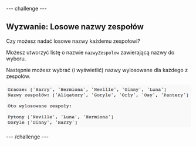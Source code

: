 --- challenge ---
## Wyzwanie: Losowe nazwy zespołów

Czy możesz nadać losowe nazwy każdemu zespołowi?

Możesz utworzyć listę o nazwie `nazwyZespolow` zawierającą nazwy do wyboru.

Następnie możesz wybrać (i wyświetlić) nazwy wylosowane dla każdego z zespołów.

![screenshot](images/team-finished.png)

--- /challenge ---
